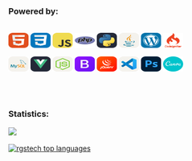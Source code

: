 <h3> Powered by: </h3>
<div style="display: inline_block"><br>
  <img align="center" alt="Rod-HTML" height="30" width="40" src="https://github.com/tandpfun/skill-icons/blob/main/icons/HTML.svg">
  <img align="center" alt="Rod-CSS" height="30" width="40" src="https://github.com/tandpfun/skill-icons/blob/main/icons/CSS.svg">
    <img align="center" alt="Rod-JS" height="30" width="40" src="https://github.com/tandpfun/skill-icons/blob/main/icons/JavaScript.svg">
    <img align="center" alt="Rod-PHP" height="30" width="40" src="https://github.com/devicons/devicon/blob/master/icons/php/php-original.svg">
   <img align="center" alt="Rod-Python" height="30" width="40" src="https://github.com/tandpfun/skill-icons/blob/main/icons/Python-Dark.svg">
     <img align="center" alt="Rod-Java" height="30" width="40" src="https://github.com/tandpfun/skill-icons/blob/main/icons/Java-Light.svg">
       <img align="center" alt="Rod-Wp" height="30" width="40" src="https://github.com/tandpfun/skill-icons/blob/main/icons/Wordpress.svg">
      <img align="center" alt="Rod-Ci" height="30" width="40" src="https://github.com/devicons/devicon/blob/master/icons/codeigniter/codeigniter-plain-wordmark.svg">
      <br><br>
   <img align="center" alt="Rod-MySQL" height="30" width="40" src="https://github.com/tandpfun/skill-icons/blob/main/icons/MySQL-Light.svg">
      <img align="center" alt="Rod-Vue" height="30" width="40" src="https://github.com/tandpfun/skill-icons/blob/main/icons/VueJS-Dark.svg">
   <img align="center" alt="Rod-Node" height="30" width="40" src="https://github.com/tandpfun/skill-icons/blob/main/icons/NodeJS-Light.svg">
<img align="center" alt="Rod-BS" height="30" width="40" src="https://github.com/tandpfun/skill-icons/blob/main/icons/Bootstrap.svg">

  <img align="center" alt="Rod-Jquery" height="30" width="40" src="https://github.com/tandpfun/skill-icons/blob/main/icons/JQuery.svg">
             <img align="center" alt="Rod-vscode" height="30" width="40" src="https://github.com/tandpfun/skill-icons/blob/main/icons/VSCode-Light.svg">
   <img align="center" alt="Rod-ps" height="30" width="40" src="https://github.com/tandpfun/skill-icons/blob/main/icons/Photoshop.svg">
  <!-- <img align="center" alt="Rod-ai" height="30" width="40" src="https://github.com/tandpfun/skill-icons/blob/main/icons/Illustrator.svg"> -->
              <img align="center" alt="Rod-canva" height="30" width="40" src="https://github.com/devicons/devicon/blob/master/icons/canva/canva-original.svg">
                     <br><br>
               
</div>
<br>
<br>
<h3> Statistics: </h3>
 <div>
  <a href="https://github.com/rgstech">
  <img height="180em" src="https://github-readme-stats.vercel.app/api?username=rgstech&show_icons=true&theme=onedark&include_all_commits=true&count_private=true"/><br>
    
[![rgstech top languages](https://github-readme-stats.vercel.app/api/top-langs/?username=rgstech&theme=onedark)](https://github.com/anuraghazra/github-readme-stats)
</div>
  <br>
 
